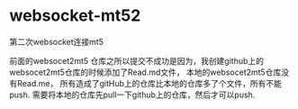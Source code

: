 # websocket-mt52
第二次websocket连接mt5

前面的websocet2mt5 仓库之所以提交不成功是因为，我创建github上的websocet2mt5仓库的时候添加了Read.md文件， 本地的websocet2mt5仓库没有Read.me，
所有造成了gitHub上的仓库比本地的仓库多了个文件，所有不能push. 需要将本地的仓库先pull一下github上的仓库，然后才可以push.
